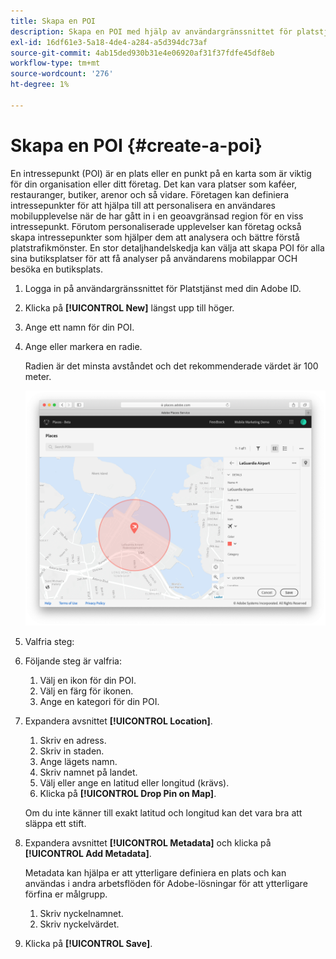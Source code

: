 ```yaml
---
title: Skapa en POI
description: Skapa en POI med hjälp av användargränssnittet för platstjänster.
exl-id: 16df61e3-5a18-4de4-a284-a5d394dc73af
source-git-commit: 4ab15ded930b31e4e06920af31f37fdfe45df8eb
workflow-type: tm+mt
source-wordcount: '276'
ht-degree: 1%

---
```


# Skapa en POI {#create-a-poi}

En intressepunkt (POI) är en plats eller en punkt på en karta som är viktig för din organisation eller ditt företag. Det kan vara platser som kaféer, restauranger, butiker, arenor och så vidare. Företagen kan definiera intressepunkter för att hjälpa till att personalisera en användares mobilupplevelse när de har gått in i en geoavgränsad region för en viss intressepunkt. Förutom personaliserade upplevelser kan företag också skapa intressepunkter som hjälper dem att analysera och bättre förstå platstrafikmönster. En stor detaljhandelskedja kan välja att skapa POI för alla sina butiksplatser för att få analyser på användarens mobilappar OCH besöka en butiksplats.

1. Logga in på användargränssnittet för Platstjänst med din Adobe ID.
1. Klicka på **[!UICONTROL New]** längst upp till höger.
1. Ange ett namn för din POI.
1. Ange eller markera en radie.

   Radien är det minsta avståndet och det rekommenderade värdet är 100 meter.

   ![definiera en POI](/help/assets/define_poi.png)

1. Valfria steg:
1. Följande steg är valfria:

   1. Välj en ikon för din POI.
   1. Välj en färg för ikonen.
   1. Ange en kategori för din POI.

1. Expandera avsnittet **[!UICONTROL Location]**.

   1. Skriv en adress.
   1. Skriv in staden.
   1. Ange lägets namn.
   1. Skriv namnet på landet.
   1. Välj eller ange en latitud eller longitud (krävs).
   1. Klicka på **[!UICONTROL Drop Pin on Map]**.

   Om du inte känner till exakt latitud och longitud kan det vara bra att släppa ett stift.

1. Expandera avsnittet **[!UICONTROL Metadata]** och klicka på **[!UICONTROL Add Metadata]**.

   Metadata kan hjälpa er att ytterligare definiera en plats och kan användas i andra arbetsflöden för Adobe-lösningar för att ytterligare förfina er målgrupp.

   1. Skriv nyckelnamnet.
   1. Skriv nyckelvärdet.

1. Klicka på **[!UICONTROL  Save]**.
